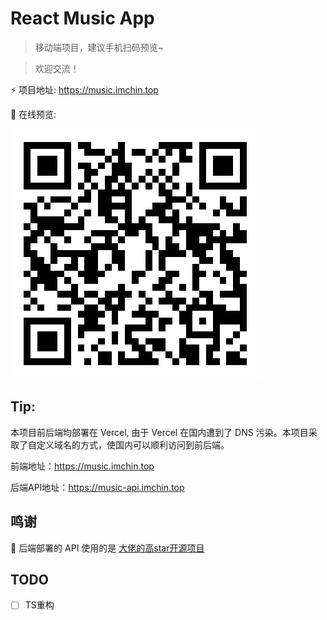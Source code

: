 # React Music App

> 移动端项目，建议手机扫码预览~

> 欢迎交流！

⚡ 项目地址: https://music.imchin.top

🚀 在线预览:

![qrcode](/img/url.png)


## Tip:

本项目前后端均部署在 Vercel, 由于 Vercel 在国内遭到了 DNS 污染。本项目采取了自定义域名的方式，使国内可以顺利访问到前后端。

前端地址：https://music.imchin.top

后端API地址：https://music-api.imchin.top


## 鸣谢

🎉 后端部署的 API 使用的是 [大佬的高star开源项目](https://github.com/Binaryify/NeteaseCloudMusicApi)

## TODO

- [ ] TS重构
